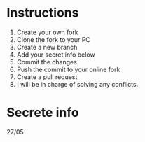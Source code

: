 # Instructions
1. Create your own fork
2. Clone the fork to your PC
3. Create a new branch
4. Add your secret info below
5. Commit the changes
6. Push the commit to your online fork
7. Create a pull request
8. I will be in charge of solving any conflicts.

# Secrete info
27/05
